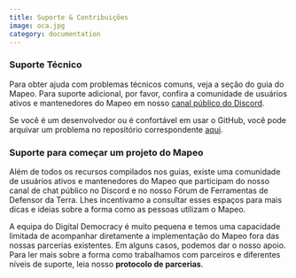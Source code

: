 ```yaml
---
title: Suporte & Contribuições
image: oca.jpg
category: documentation
---
```


### Suporte Técnico

Para obter ajuda com problemas técnicos comuns, veja a seção do guia do Mapeo. Para suporte adicional, por favor, confira a comunidade de usuários ativos e mantenedores do Mapeo em nosso [canal público do Discord](https://discord.gg/KWRFDh3v73).

Se você é um desenvolvedor ou é confortável em usar o GitHub, você pode arquivar um problema no repositório correspondente [aqui](https://github.com/digidem).

### Suporte para começar um projeto do Mapeo

Além de todos os recursos compilados nos guias, existe uma comunidade de usuários ativos e mantenedores do Mapeo que participam do nosso canal de chat público no Discord e no nosso Fórum de Ferramentas de Defensor da Terra. Lhes incentivamo a consultar esses espaços para mais dicas e ideias sobre a forma como as pessoas utilizam o Mapeo.

<app-button :color="true" link="https://forum.earthdefenderstoolkit.com/" text="EDT Forum"></app-button>

<app-button font="white" color="#7289DA" link="https://discord.gg/KWRFDh3v73" text="Discord"></app-button>

A equipa do Digital Democracy é muito pequena e temos uma capacidade limitada de acompanhar diretamente a implementação do Mapeo fora das nossas parcerias existentes. Em alguns casos, podemos dar o nosso apoio. Para ler mais sobre a forma como trabalhamos com parceiros e diferentes níveis de suporte, leia nosso **protocolo de parcerias**.

<app-button color="rgb(26, 162, 212)" link="https://drive.google.com/file/d/1c9C1-6v1EHKnfrYDsBn3VNu5qS_pUNMC/view" text="Protocolo de parceria"></app-button>
